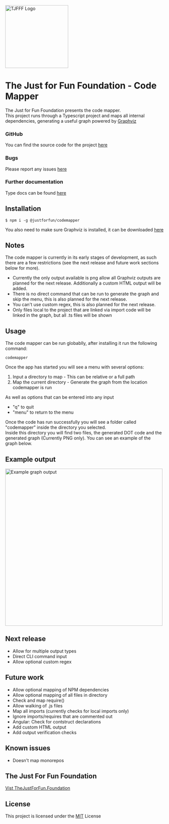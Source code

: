 <img src="https://thejustforfun.foundation/wp-content/uploads/2019/03/Logo.png" alt="TJFFF Logo" width="200"/>

# The Just for Fun Foundation - Code Mapper

The Just for Fun Foundation presents the code mapper. <br/>
This project runs through a Typescript project and maps all internal dependencies, generating a useful graph powered by [Graphviz](https://www.graphviz.org/)

### GitHub

You can find the source code for the project [here](https://github.com/thejff/codemapper)

### Bugs

Please report any issues [here](https://github.com/thejff/codemapper/issues)

### Further documentation

Type docs can be found [here](https://thejff.github.io/codemapper)

## Installation

```
$ npm i -g @justforfun/codemapper
```

You also need to make sure Graphviz is installed, it can be downloaded [here](https://www.graphviz.org/download/)

## Notes

The code mapper is currently in its early stages of development, as such there are a few restrictions (see the next release and future work sections below for more). <br/>

- Currently the only output available is png allow all Graphviz outputs are planned for the next release. Additionally a custom HTML output will be added.
- There is no direct command that can be run to generate the graph and skip the menu, this is also planned for the next release.
- You can't use custom regex, this is also planned for the next release.
- Only files local to the project that are linked via import code will be linked in the graph, but all .ts files will be shown

## Usage

The code mapper can be run globablly, after installing it run the following command:

```
codemapper
```

Once the app has started you will see a menu with several options:

1. Input a directory to map - This can be relative or a full path
2. Map the current directory - Generate the graph from the location codemapper is run

As well as options that can be entered into any input

- "q" to quit
- "menu" to return to the menu

Once the code has run successfully you will see a folder called "codemapper" inside the directory you selected.<br/>
Inside this directory you will find two files, the generated DOT code and the generated graph (Currently PNG only). You can see an example of the graph below.

## Example output

<img src="https://thejustforfun.foundation/wp-content/uploads/2019/03/codemapper-20190310.png" alt="Example graph output" width="500"/>

## Next release

- Allow for multiple output types
- Direct CLI command input
- Allow optional custom regex

## Future work

- Allow optional mapping of NPM dependencies
- Allow optional mapping of all files in directory
- Check and map require()
- Allow walking of .js files
- Map all imports (currently checks for local imports only)
- Ignore imports/requires that are commented out
- Angular: Check for contstruct declarations
- Add custom HTML output
- Add output verification checks

## Known issues

- Doesn't map monorepos

## The Just For Fun Foundation

[Vist TheJustForFun.Foundation](https://thejustforfun.foundation)

## License

This project is licensed under the [MIT](https://github.com/thejff/codemapper/blob/master/LICENSE) License
